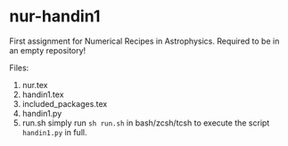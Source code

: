 # nur-handin1
First assignment for Numerical Recipes in Astrophysics. Required to be in an empty repository!

Files:
  1. nur.tex
  2. handin1.tex
  3. included_packages.tex
  4. handin1.py
  5. run.sh
simply run `sh run.sh` in bash/zcsh/tcsh to execute the script `handin1.py` in full.
